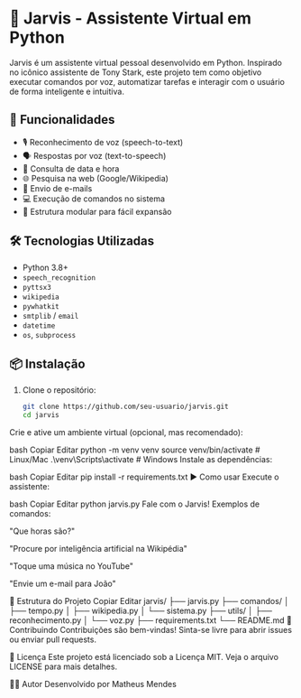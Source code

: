 # 🧠 Jarvis - Assistente Virtual em Python

Jarvis é um assistente virtual pessoal desenvolvido em Python. Inspirado no icônico assistente de Tony Stark, este projeto tem como objetivo executar comandos por voz, automatizar tarefas e interagir com o usuário de forma inteligente e intuitiva.

## 🚀 Funcionalidades

- 🎙️ Reconhecimento de voz (speech-to-text)
- 🗣️ Respostas por voz (text-to-speech)
- 📅 Consulta de data e hora
- 🌐 Pesquisa na web (Google/Wikipedia)
- 📧 Envio de e-mails
- 💻 Execução de comandos no sistema
- 🧩 Estrutura modular para fácil expansão

## 🛠️ Tecnologias Utilizadas

- Python 3.8+
- `speech_recognition`
- `pyttsx3`
- `wikipedia`
- `pywhatkit`
- `smtplib` / `email`
- `datetime`
- `os`, `subprocess`

## 📦 Instalação

1. Clone o repositório:
   ```bash
   git clone https://github.com/seu-usuario/jarvis.git
   cd jarvis
Crie e ative um ambiente virtual (opcional, mas recomendado):

bash
Copiar
Editar
python -m venv venv
source venv/bin/activate  # Linux/Mac
.\venv\Scripts\activate    # Windows
Instale as dependências:

bash
Copiar
Editar
pip install -r requirements.txt
▶️ Como usar
Execute o assistente:

bash
Copiar
Editar
python jarvis.py
Fale com o Jarvis! Exemplos de comandos:

"Que horas são?"

"Procure por inteligência artificial na Wikipédia"

"Toque uma música no YouTube"

"Envie um e-mail para João"

📁 Estrutura do Projeto
Copiar
Editar
jarvis/
├── jarvis.py
├── comandos/
│   ├── tempo.py
│   ├── wikipedia.py
│   └── sistema.py
├── utils/
│   ├── reconhecimento.py
│   └── voz.py
├── requirements.txt
└── README.md
📌 Contribuindo
Contribuições são bem-vindas! Sinta-se livre para abrir issues ou enviar pull requests.

📄 Licença
Este projeto está licenciado sob a Licença MIT. Veja o arquivo LICENSE para mais detalhes.

🙋‍♂️ Autor
Desenvolvido por Matheus Mendes   

